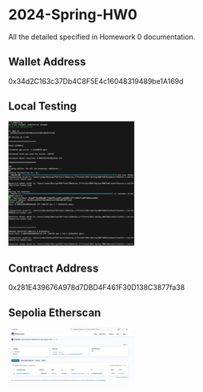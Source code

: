 # 2024-Spring-HW0

All the detailed specified in Homework 0 documentation.

## Wallet Address
0x34d2C163c37Db4C8F5E4c16048319489be1A169d

## Local Testing
<img src="./compilation_res.png" width=50% height=50%>

## Contract Address
0x281E439676A978d7DBD4F461F30D138C3877fa38

## Sepolia Etherscan
<img src="./etherscan.png" width=50% height=50%>